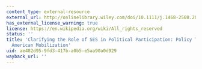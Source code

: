 ```yaml
---
content_type: external-resource
external_url: http://onlinelibrary.wiley.com/doi/10.1111/j.1468-2508.2006.00482.x/abstract
has_external_license_warning: true
license: https://en.wikipedia.org/wiki/All_rights_reserved
status: ''
title: 'Clarifying the Role of SES in Political Participation: Policy Threat and Arab
  American Mobilization'
uid: ae482d95-9fd3-417b-a0b5-e5aa90a0d929
wayback_url: ''
---
```

